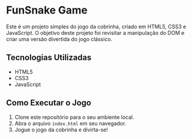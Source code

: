 # FunSnake Game

Este é um projeto simples do jogo da cobrinha, criado em HTML5, CSS3 e JavaScript. O objetivo deste projeto foi revisitar a manipulação do DOM e criar uma versão divertida do jogo clássico.

## Tecnologias Utilizadas

- HTML5
- CSS3
- JavaScript

## Como Executar o Jogo

1. Clone este repositório para o seu ambiente local.
2. Abra o arquivo `index.html` em seu navegador.
3. Jogue o jogo da cobrinha e divirta-se!


